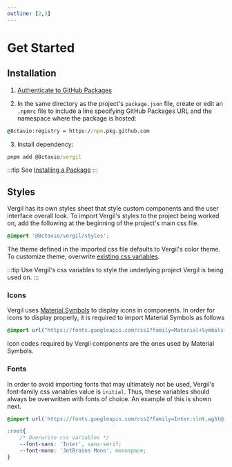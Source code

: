 ```yaml
---
outline: [2,3]
---
```


# Get Started

## Installation

1. [Authenticate to GitHub Packages](https://docs.github.com/en/packages/working-with-a-github-packages-registry/working-with-the-npm-registry#authenticating-to-github-packages)

2. In the same directory as the project's `package.json` file, create or edit an `.npmrc` file to include a line specifying GitHub Packages URL and the namespace where the package is hosted:

```cmd
@8ctavio:registry = https://npm.pkg.github.com
```

3. Install dependency:

```cmd
pnpm add @8ctavio/vergil
```
:::tip
See [Installing a Package](https://docs.github.com/en/packages/working-with-a-github-packages-registry/working-with-the-npm-registry#installing-a-package)
:::

## Styles

Vergil has its own styles sheet that style custom components and the user interface overall look. To import Vergil's styles to the project being worked on, add the following at the beginning of the project's main css file.

```css
@import '@8ctavio/vergil/styles';
```

The theme defined in the imported css file defaults to Vergil's color theme. To customize theme, overwrite [existing css variables](https://github.com/8ctavio/vergil/blob/main/packages/core/styles/main.css).

:::tip
Use Vergil's css variables to style the underlying project Vergil is being used on.
:::

### Icons

Vergil uses [Material Symbols](https://fonts.google.com/icons?icon.style=Rounded&icon.set=Material+Symbols) to display icons in components. In order for icons to display properly, it is required to import Material Symbols as follows

```css
@import url("https://fonts.googleapis.com/css2?family=Material+Symbols+Rounded:FILL@1");
```

Icon codes required by Vergil components are the ones used by Material Symbols.

### Fonts

In order to avoid importing fonts that may ultimately not be used, Vergil's font-family css variables value is `initial`. Thus, these variables should always be overwritten with fonts of choice. An example of this is shown next.

```css
@import url('https://fonts.googleapis.com/css2?family=Inter:slnt,wght@-10;0,100..900&family=JetBrains+Mono:ital,wght@0,100..800;1,100..800&display=swap');

:root{
    /* Overwrite css variables */
    --font-sans: 'Inter', sans-serif;
    --font-mono: 'JetBrains Mono', monospace;
}
```